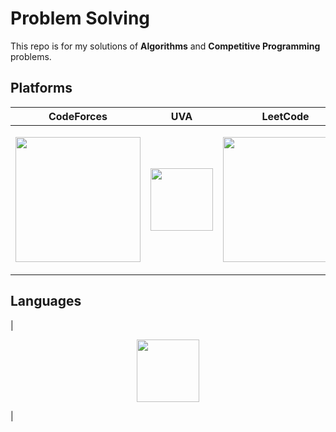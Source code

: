 # Problem Solving
This repo is for my solutions of **Algorithms** and **Competitive Programming** problems.

## Platforms

|CodeForces| UVA | LeetCode|
|--|--|--|
|<p align="center"><img src="https://upload.wikimedia.org/wikipedia/commons/thumb/b/b1/Codeforces_logo.svg/1280px-Codeforces_logo.svg.png" width="200"></p> | <p align="center"><img src="https://onlinejudge.org/templates/hm_yaml_2_5/./img/ojlogo2.svg.png" width="100"></p> | <p align="center"><img src="https://assets.leetcode.com/static_assets/public/webpack_bundles/images/logo-dark.e99485d9b.svg" width="200"></p> 

## Languages

|<p align="center"><img src="https://raw.githubusercontent.com/isocpp/logos/master/cpp_logo.png" width="100"></p>
|
